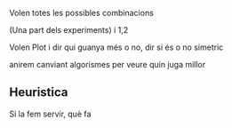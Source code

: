 
Volen totes les possibles combinacions

(Una part dels experiments)
i 1,2



Volen Plot i dir qui guanya més o no, dir si és o no simetric

anirem canviant algorismes per veure quin juga millor


## Heuristica

Si la fem servir, què fa


